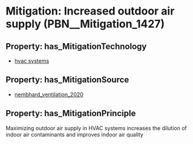 # Mitigation: __Increased outdoor air supply__ (PBN__Mitigation_1427)

## Property: has_MitigationTechnology

* [hvac systems](../Technology/PBN__Technology_185)

## Property: has_MitigationSource

* [nembhard_ventilation_2020](../Article/PBN__Article_104)

## Property: has_MitigationPrinciple

Maximizing outdoor air supply in HVAC systems increases the dilution of indoor air contaminants and improves indoor air quality


